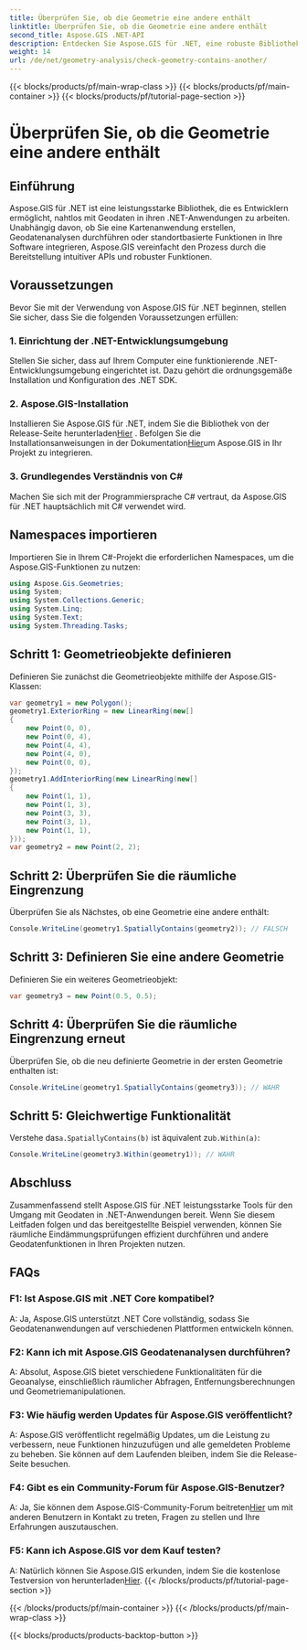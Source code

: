 ```yaml
---
title: Überprüfen Sie, ob die Geometrie eine andere enthält
linktitle: Überprüfen Sie, ob die Geometrie eine andere enthält
second_title: Aspose.GIS .NET-API
description: Entdecken Sie Aspose.GIS für .NET, eine robuste Bibliothek für die nahtlose Integration von Geodaten in Ihre .NET-Anwendungen.
weight: 14
url: /de/net/geometry-analysis/check-geometry-contains-another/
---
```


{{< blocks/products/pf/main-wrap-class >}}
{{< blocks/products/pf/main-container >}}
{{< blocks/products/pf/tutorial-page-section >}}

# Überprüfen Sie, ob die Geometrie eine andere enthält

## Einführung
Aspose.GIS für .NET ist eine leistungsstarke Bibliothek, die es Entwicklern ermöglicht, nahtlos mit Geodaten in ihren .NET-Anwendungen zu arbeiten. Unabhängig davon, ob Sie eine Kartenanwendung erstellen, Geodatenanalysen durchführen oder standortbasierte Funktionen in Ihre Software integrieren, Aspose.GIS vereinfacht den Prozess durch die Bereitstellung intuitiver APIs und robuster Funktionen.
## Voraussetzungen
Bevor Sie mit der Verwendung von Aspose.GIS für .NET beginnen, stellen Sie sicher, dass Sie die folgenden Voraussetzungen erfüllen:
### 1. Einrichtung der .NET-Entwicklungsumgebung
Stellen Sie sicher, dass auf Ihrem Computer eine funktionierende .NET-Entwicklungsumgebung eingerichtet ist. Dazu gehört die ordnungsgemäße Installation und Konfiguration des .NET SDK.
### 2. Aspose.GIS-Installation
 Installieren Sie Aspose.GIS für .NET, indem Sie die Bibliothek von der Release-Seite herunterladen[Hier](https://releases.aspose.com/gis/net/) . Befolgen Sie die Installationsanweisungen in der Dokumentation[Hier](https://reference.aspose.com/gis/net/)um Aspose.GIS in Ihr Projekt zu integrieren.
### 3. Grundlegendes Verständnis von C#
Machen Sie sich mit der Programmiersprache C# vertraut, da Aspose.GIS für .NET hauptsächlich mit C# verwendet wird.

## Namespaces importieren
Importieren Sie in Ihrem C#-Projekt die erforderlichen Namespaces, um die Aspose.GIS-Funktionen zu nutzen:
```csharp
using Aspose.Gis.Geometries;
using System;
using System.Collections.Generic;
using System.Linq;
using System.Text;
using System.Threading.Tasks;
```

## Schritt 1: Geometrieobjekte definieren
Definieren Sie zunächst die Geometrieobjekte mithilfe der Aspose.GIS-Klassen:
```csharp
var geometry1 = new Polygon();
geometry1.ExteriorRing = new LinearRing(new[]
{
    new Point(0, 0),
    new Point(0, 4),
    new Point(4, 4),
    new Point(4, 0),
    new Point(0, 0),
});
geometry1.AddInteriorRing(new LinearRing(new[]
{
    new Point(1, 1),
    new Point(1, 3),
    new Point(3, 3),
    new Point(3, 1),
    new Point(1, 1),
}));
var geometry2 = new Point(2, 2);
```
## Schritt 2: Überprüfen Sie die räumliche Eingrenzung
Überprüfen Sie als Nächstes, ob eine Geometrie eine andere enthält:
```csharp
Console.WriteLine(geometry1.SpatiallyContains(geometry2)); // FALSCH
```
## Schritt 3: Definieren Sie eine andere Geometrie
Definieren Sie ein weiteres Geometrieobjekt:
```csharp
var geometry3 = new Point(0.5, 0.5);
```
## Schritt 4: Überprüfen Sie die räumliche Eingrenzung erneut
Überprüfen Sie, ob die neu definierte Geometrie in der ersten Geometrie enthalten ist:
```csharp
Console.WriteLine(geometry1.SpatiallyContains(geometry3)); // WAHR
```
## Schritt 5: Gleichwertige Funktionalität
 Verstehe das`a.SpatiallyContains(b)` ist äquivalent zu`b.Within(a)`:
```csharp
Console.WriteLine(geometry3.Within(geometry1)); // WAHR
```

## Abschluss
Zusammenfassend stellt Aspose.GIS für .NET leistungsstarke Tools für den Umgang mit Geodaten in .NET-Anwendungen bereit. Wenn Sie diesem Leitfaden folgen und das bereitgestellte Beispiel verwenden, können Sie räumliche Eindämmungsprüfungen effizient durchführen und andere Geodatenfunktionen in Ihren Projekten nutzen.
## FAQs
### F1: Ist Aspose.GIS mit .NET Core kompatibel?
A: Ja, Aspose.GIS unterstützt .NET Core vollständig, sodass Sie Geodatenanwendungen auf verschiedenen Plattformen entwickeln können.
### F2: Kann ich mit Aspose.GIS Geodatenanalysen durchführen?
A: Absolut, Aspose.GIS bietet verschiedene Funktionalitäten für die Geoanalyse, einschließlich räumlicher Abfragen, Entfernungsberechnungen und Geometriemanipulationen.
### F3: Wie häufig werden Updates für Aspose.GIS veröffentlicht?
A: Aspose.GIS veröffentlicht regelmäßig Updates, um die Leistung zu verbessern, neue Funktionen hinzuzufügen und alle gemeldeten Probleme zu beheben. Sie können auf dem Laufenden bleiben, indem Sie die Release-Seite besuchen.
### F4: Gibt es ein Community-Forum für Aspose.GIS-Benutzer?
A: Ja, Sie können dem Aspose.GIS-Community-Forum beitreten[Hier](https://forum.aspose.com/c/gis/33) um mit anderen Benutzern in Kontakt zu treten, Fragen zu stellen und Ihre Erfahrungen auszutauschen.
### F5: Kann ich Aspose.GIS vor dem Kauf testen?
 A: Natürlich können Sie Aspose.GIS erkunden, indem Sie die kostenlose Testversion von herunterladen[Hier](https://releases.aspose.com/).
{{< /blocks/products/pf/tutorial-page-section >}}

{{< /blocks/products/pf/main-container >}}
{{< /blocks/products/pf/main-wrap-class >}}

{{< blocks/products/products-backtop-button >}}
